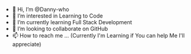 - 👋 Hi, I’m @Danny-who
- 👀 I’m interested in Learning to Code
- 🌱 I’m currently learning Full Stack Development
- 💞️ I’m looking to collaborate on GitHub
- 📫 How to reach me ... (Currently I'm Learning if You can help Me I'll appreciate)

<!---
Danny-who/Danny-who is a ✨ special ✨ repository because its `README.md` (this file) appears on your GitHub profile.
You can click the Preview link to take a look at your changes.
--->
